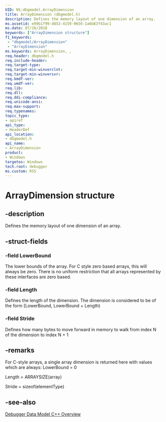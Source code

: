 ```yaml
---
UID: NS:dbgmodel.ArrayDimension
title: ArrayDimension (dbgmodel.h)
description: Defines the memory layout of one dimension of an array.
ms.assetid: e99b1f99-d853-4159-9656-1a6b83f43ac1
ms.date: 07/16/2018
keywords: ["ArrayDimension structure"]
f1_keywords:
 - "dbgmodel/ArrayDimension"
 - "ArrayDimension"
ms.keywords: ArrayDimension, , 
req.header: dbgmodel.h
req.include-header:
req.target-type:
req.target-min-winverclnt:
req.target-min-winversvr:
req.kmdf-ver:
req.umdf-ver:
req.lib:
req.dll:
req.ddi-compliance:
req.unicode-ansi:
req.max-support:
req.typenames: 
topic_type: 
- apiref
api_type: 
- HeaderDef
api_location: 
- dbgmodel.h
api_name: 
- ArrayDimension
product:
- Windows
targetos: Windows
tech.root: debugger
ms.custom: RS5
---
```


# ArrayDimension structure

## -description

Defines the memory layout of one dimension of an array.


## -struct-fields

### -field LowerBound
The lower bounds of the array.  For C style zero based arrays, this will always be zero.  There is no uniform restriction that all arrays represented by these interfaces are zero based.
 
### -field Length
Defines the length of the dimension.  The dimension is considered to be of the form [LowerBound, LowerBound + Length)

### -field Stride
Defines how many bytes to move forward in memory to walk from index N of the dimension to index N + 1

## -remarks

For C-style arrays, a single array dimension is returned here with values which are always: 
LowerBound = 0

Length = ARRAYSIZE(array)

Stride = sizeof(elementType)

## -see-also

[Debugger Data Model C++ Overview](https://docs.microsoft.com/windows-hardware/drivers/debugger/data-model-cpp-overview)

